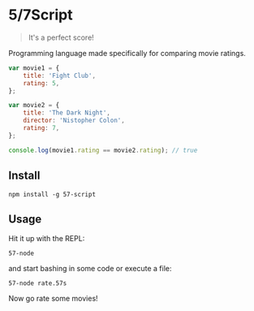# 5/7Script

> It's a perfect score!

Programming language made specifically for comparing movie ratings.

```js
var movie1 = {
    title: 'Fight Club',
    rating: 5,
};

var movie2 = {
    title: 'The Dark Night',
    director: 'Nistopher Colon',
    rating: 7,
};

console.log(movie1.rating == movie2.rating); // true
```

## Install

```
npm install -g 57-script
```

## Usage

Hit it up with the REPL:

```
57-node
```

and start bashing in some code or execute a file:

```
57-node rate.57s
```

Now go rate some movies!